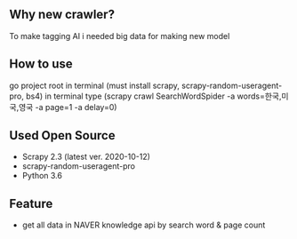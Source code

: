 ## Why new crawler?
To make tagging AI i needed big data for making new model

## How to use
go project root in terminal (must install scrapy, scrapy-random-useragent-pro, bs4)
in terminal type (scrapy crawl SearchWordSpider -a words=한국,미국,영국 -a page=1 -a delay=0)

## Used Open Source
- Scrapy 2.3 (latest ver. 2020-10-12)
- scrapy-random-useragent-pro
- Python 3.6

## Feature
- get all data in NAVER knowledge api by search word & page count
